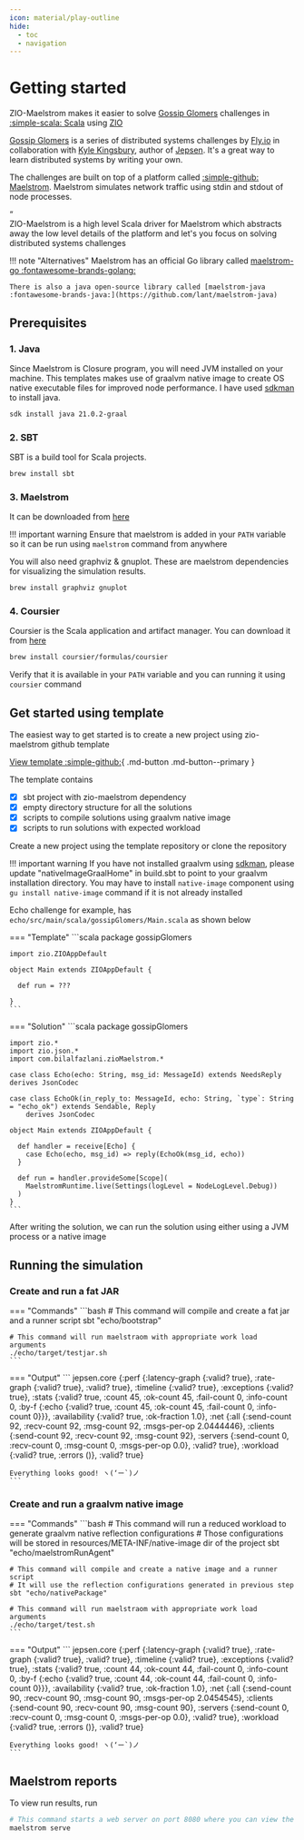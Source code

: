 ```yaml
---
icon: material/play-outline
hide:
  - toc
  - navigation
---
```


# Getting started

ZIO-Maelstrom makes it easier to solve [Gossip Glomers](https://fly.io/dist-sys/) challenges in [:simple-scala: Scala](https://www.scala-lang.org/) using [ZIO](https://zio.dev/)

[Gossip Glomers](https://fly.io/dist-sys/) is a series of distributed systems challenges by [Fly.io](https://fly.io/) in collaboration with [Kyle Kingsbury](https://aphyr.com/about), author of [Jepsen](https://jepsen.io/). It's a great way to learn distributed systems by writing your own.

The challenges are built on top of a platform called [:simple-github: Maelstrom](https://github.com/jepsen-io/maelstrom). Maelstrom simulates network traffic using stdin and stdout of node processes. 

<div markdown="1" class="quote">
<div markdown="1" class="quotation-mark">“</div>
<div markdown="1" class="quote-content">
ZIO-Maelstrom is a high level Scala driver for Maelstrom which abstracts away the low level details of the platform and let's you focus on solving distributed systems challenges
</div>
</div>

!!! note "Alternatives"
    Maelstrom has an official Go library called [maelstrom-go :fontawesome-brands-golang:](https://pkg.go.dev/github.com/jepsen-io/maelstrom/demo/go)

    There is also a java open-source library called [maelstrom-java :fontawesome-brands-java:](https://github.com/lant/maelstrom-java)

## Prerequisites

### 1. Java

Since Maelstrom is Closure program, you will need JVM installed on your machine. This templates makes use of graalvm native image to create OS native executable files for improved node performance. I have used [sdkman](https://sdkman.io) to install java.

```bash
sdk install java 21.0.2-graal
```

### 2. SBT

SBT is a build tool for Scala projects.

```bash
brew install sbt
```

### 3. Maelstrom

It can be downloaded from [here](https://github.com/jepsen-io/maelstrom/releases/latest)

!!! important warning
    Ensure that maelstrom is added in your `PATH` variable so it can be run using `maelstrom` command from anywhere

You will also need graphviz & gnuplot. These are maelstrom dependencies for visualizing the simulation results.

```bash
brew install graphviz gnuplot
```

### 4. Coursier

Coursier is the Scala application and artifact manager. You can download it from [here](https://get-coursier.io/docs/cli-installation)

```bash
brew install coursier/formulas/coursier
```

Verify that it is available in your `PATH` variable and you can running it using `coursier` command

## Get started using template

The easiest way to get started is to create a new project using zio-maelstrom github template

[View template :simple-github:](https://github.com/bilal-fazlani/gossip-glomers-scala-template){ .md-button .md-button--primary }

The template contains

- [x] sbt project with zio-maelstrom dependency
- [x] empty directory structure for all the solutions
- [x] scripts to compile solutions using graalvm native image
- [x] scripts to run solutions with expected workload

Create a new project using the template repository or clone the repository

!!! important warning
    If you have not installed graalvm using [sdkman](https://sdkman.io), please update "nativeImageGraalHome" in build.sbt to point to your graalvm installation directory. You may have to install `native-image` component using `gu install native-image` command if it is not already installed

Echo challenge for example, has `echo/src/main/scala/gossipGlomers/Main.scala` as shown below

=== "Template"
    ```scala
    package gossipGlomers

    import zio.ZIOAppDefault

    object Main extends ZIOAppDefault {

      def run = ???

    }
    ```
=== "Solution"
    ```scala
    package gossipGlomers

    import zio.*
    import zio.json.*
    import com.bilalfazlani.zioMaelstrom.*

    case class Echo(echo: String, msg_id: MessageId) extends NeedsReply derives JsonCodec

    case class EchoOk(in_reply_to: MessageId, echo: String, `type`: String = "echo_ok") extends Sendable, Reply
        derives JsonCodec

    object Main extends ZIOAppDefault {

      def handler = receive[Echo] { 
        case Echo(echo, msg_id) => reply(EchoOk(msg_id, echo))
      }

      def run = handler.provideSome[Scope](
        MaelstromRuntime.live(Settings(logLevel = NodeLogLevel.Debug))
      )
    }
    ```

After writing the solution, we can run the solution using either using a JVM process or a native image

## Running the simulation

### Create and run a fat JAR

=== "Commands"
    ```bash
    # This command will compile and create a fat jar and a runner script
    sbt "echo/bootstrap"

    # This command will run maelstraom with appropriate work load arguments
    ./echo/target/testjar.sh
    ```
=== "Output"
    ```
    jepsen.core {:perf {:latency-graph {:valid? true},
            :rate-graph {:valid? true},
            :valid? true},
    :timeline {:valid? true},
    :exceptions {:valid? true},
    :stats {:valid? true,
            :count 45,
            :ok-count 45,
            :fail-count 0,
            :info-count 0,
            :by-f {:echo {:valid? true,
                          :count 45,
                          :ok-count 45,
                          :fail-count 0,
                          :info-count 0}}},
    :availability {:valid? true, :ok-fraction 1.0},
    :net {:all {:send-count 92,
                :recv-count 92,
                :msg-count 92,
                :msgs-per-op 2.0444446},
          :clients {:send-count 92, :recv-count 92, :msg-count 92},
          :servers {:send-count 0,
                    :recv-count 0,
                    :msg-count 0,
                    :msgs-per-op 0.0},
          :valid? true},
    :workload {:valid? true, :errors ()},
    :valid? true}
    
    
    Everything looks good! ヽ(‘ー`)ノ
    ```

### Create and run a graalvm native image

=== "Commands"
    ```bash
    # This command will run a reduced workload to generate graalvm native reflection configurations
    # Those configurations will be stored in resources/META-INF/native-image dir of the project
    sbt "echo/maelstromRunAgent"

    # This command will compile and create a native image and a runner script
    # It will use the reflection configurations generated in previous step
    sbt "echo/nativePackage"

    # This command will run maelstraom with appropriate work load arguments
    ./echo/target/test.sh
    ```
=== "Output"
    ```
    jepsen.core {:perf {:latency-graph {:valid? true},
            :rate-graph {:valid? true},
            :valid? true},
    :timeline {:valid? true},
    :exceptions {:valid? true},
    :stats {:valid? true,
            :count 44,
            :ok-count 44,
            :fail-count 0,
            :info-count 0,
            :by-f {:echo {:valid? true,
                          :count 44,
                          :ok-count 44,
                          :fail-count 0,
                          :info-count 0}}},
    :availability {:valid? true, :ok-fraction 1.0},
    :net {:all {:send-count 90,
                :recv-count 90,
                :msg-count 90,
                :msgs-per-op 2.0454545},
          :clients {:send-count 90, :recv-count 90, :msg-count 90},
          :servers {:send-count 0,
                    :recv-count 0,
                    :msg-count 0,
                    :msgs-per-op 0.0},
          :valid? true},
    :workload {:valid? true, :errors ()},
    :valid? true}


    Everything looks good! ヽ(‘ー`)ノ
    ```

## Maelstrom reports

To view run results, run

```bash
# This command starts a web server on port 8080 where you can view the results
maelstrom serve
```
